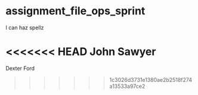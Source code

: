 # assignment_file_ops_sprint
I can haz spellz

<<<<<<< HEAD
John Sawyer
=======
Dexter Ford
>>>>>>> 1c3026d3731e1380ae2b2518f274a13533a97ce2
